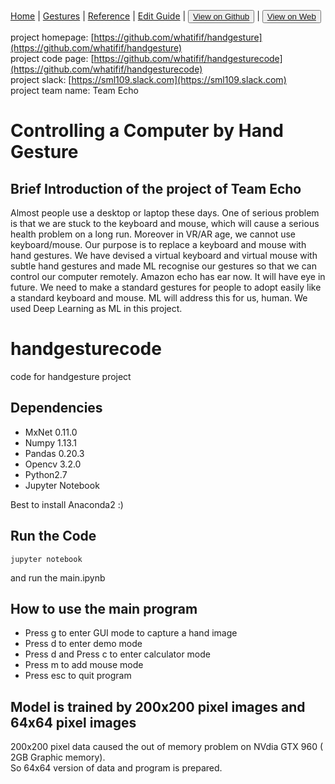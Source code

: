 [Home](/README.md) | [Gestures](/gestures.md) | [Reference](/reference.md) | [Edit Guide](/editguide.md) | <button class="nav" ><a href="https://github.com/whatifif/handgesture/">View on Github</a></button>  |  <button class="nav" ><a href="https://whatifif.github.io/handgesture/">View on Web</a></button>

project homepage: [https://github.com/whatifif/handgesture](https://github.com/whatifif/handgesture)  
project code page: [https://github.com/whatifif/handgesturecode](https://github.com/whatifif/handgesturecode)  
project slack: [https://sml109.slack.com](https://sml109.slack.com)  
project team name: Team Echo

# Controlling a Computer by Hand Gesture


## Brief Introduction of the project of Team Echo

Almost people use a desktop or laptop these days. One of serious problem is that we are stuck to the keyboard and mouse, which will cause a serious health problem on a long run. Moreover in VR/AR age, we cannot use keyboard/mouse. Our purpose is to replace a keyboard and mouse with hand gestures. We have devised a virtual keyboard and virtual mouse with subtle hand gestures and made ML recognise our gestures so that we can control our computer remotely. Amazon echo has ear now. It will have eye in future. We need to make a standard gestures for people to adopt easily like a standard keyboard and mouse. ML will address this for us, human. We used Deep Learning as ML in this project.

# handgesturecode
code for handgesture project

## Dependencies
- MxNet 0.11.0
- Numpy 1.13.1
- Pandas 0.20.3
- Opencv 3.2.0
- Python2.7
- Jupyter Notebook

Best to install Anaconda2 :) 

## Run the Code
```
jupyter notebook
```
and run the main.ipynb

## How to use the main program

- Press g to enter GUI mode to capture a hand image
- Press d to enter demo mode
- Press d and Press c to enter calculator mode
- Press m to add mouse mode
- Press esc to quit program


## Model is trained by 200x200 pixel images and 64x64 pixel images

200x200 pixel data caused the out of memory problem on NVdia GTX 960 ( 2GB Graphic memory).  
So 64x64 version of data and program is prepared.










